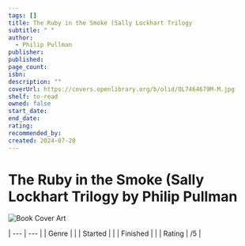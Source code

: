 ```yaml
---
tags: []
title: The Ruby in the Smoke (Sally Lockhart Trilogy
subtitle: " "
author:
  - Philip Pullman
publisher: 
published: 
page_count: 
isbn: 
description: ""
coverUrl: https://covers.openlibrary.org/b/olid/OL7464679M-M.jpg
shelf: to-read
owned: false
start_date: 
end_date: 
rating: 
recommended_by: 
created: 2024-07-20
---
```


# The Ruby in the Smoke (Sally Lockhart Trilogy by Philip Pullman

![Book Cover Art](https://covers.openlibrary.org/b/olid/OL7464679M-M.jpg)


| --- | --- |
| Genre |  |
| Started |  |
| Finished |  |
| Rating | /5 |

